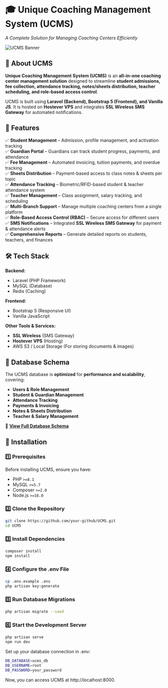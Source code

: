 # 🎓 Unique Coaching Management System (UCMS)
*A Complete Solution for Managing Coaching Centers Efficiently*

![UCMS Banner](https://your-image-url.com) <!-- Replace with actual banner image URL -->

## 📖 About UCMS
**Unique Coaching Management System (UCMS)** is an **all-in-one coaching center management solution** designed to streamline **student admissions, fee collection, attendance tracking, notes/sheets distribution, teacher scheduling, and role-based access control**.  

UCMS is built using **Laravel (Backend), Bootstrap 5 (Frontend), and Vanilla JS**. It is hosted on **Hostever VPS** and integrates **SSL Wireless SMS Gateway** for automated notifications.  

## 🚀 Features
✅ **Student Management** – Admission, profile management, and activation tracking  
✅ **Guardian Portal** – Guardians can track student progress, payments, and attendance  
✅ **Fee Management** – Automated invoicing, tuition payments, and overdue tracking  
✅ **Sheets Distribution** – Payment-based access to class notes & sheets per topic  
✅ **Attendance Tracking** – Biometric/RFID-based student & teacher attendance system  
✅ **Teacher Management** – Class assignment, salary tracking, and scheduling  
✅ **Multi-Branch Support** – Manage multiple coaching centers from a single platform  
✅ **Role-Based Access Control (RBAC)** – Secure access for different users  
✅ **SMS Notifications** – Integrated **SSL Wireless SMS Gateway** for payment & attendance alerts  
✅ **Comprehensive Reports** – Generate detailed reports on students, teachers, and finances  

## 🛠️ Tech Stack
**Backend:**  
- Laravel (PHP Framework)  
- MySQL (Database)  
- Redis (Caching)  

**Frontend:**  
- Bootstrap 5 (Responsive UI)  
- Vanilla JavaScript  

**Other Tools & Services:**  
- **SSL Wireless** (SMS Gateway)  
- **Hostever VPS** (Hosting)  
- AWS S3 / Local Storage (For storing documents & images)  

## 📂 Database Schema
The UCMS database is **optimized** for **performance and scalability**, covering:  
- **Users & Role Management**  
- **Student & Guardian Management**  
- **Attendance Tracking**  
- **Payments & Invoicing**  
- **Notes & Sheets Distribution**  
- **Teacher & Salary Management**  

📌 **[View Full Database Schema](https://your-schema-url.com)** <!-- Replace with actual link -->

## 🔧 Installation
### 1️⃣ Prerequisites
Before installing UCMS, ensure you have:  
- PHP `>=8.1`  
- MySQL `>=5.7`  
- Composer `>=2.0`  
- Node.js `>=16.0`  

### 2️⃣ Clone the Repository
```bash
git clone https://github.com/your-github/UCMS.git
cd UCMS
```

### 3️⃣ Install Dependencies
```bash
composer install
npm install
```

### 4️⃣ Configure the .env File
```bash
cp .env.example .env
php artisan key:generate
```

### 5️⃣ Run Database Migrations
```bash
php artisan migrate --seed
```

### 6️⃣ Start the Development Server
```bash
php artisan serve
npm run dev
```

Set up your database connection in .env:<br>
```bash
DB_DATABASE=ucms_db
DB_USERNAME=root
DB_PASSWORD=your_password
```

Now, you can access UCMS at http://localhost:8000.